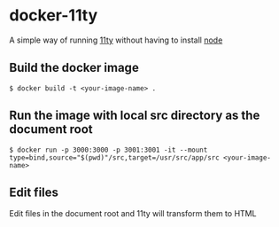 # docker-11ty
A simple way of running [11ty](https://www.11ty.dev/) without having to install [node](https://nodejs.org/)

## Build the docker image

```
$ docker build -t <your-image-name> .
```

## Run the image with local src directory as the document root

```
$ docker run -p 3000:3000 -p 3001:3001 -it --mount type=bind,source="$(pwd)"/src,target=/usr/src/app/src <your-image-name>
```

## Edit files

Edit files in the document root and 11ty will transform them to HTML
